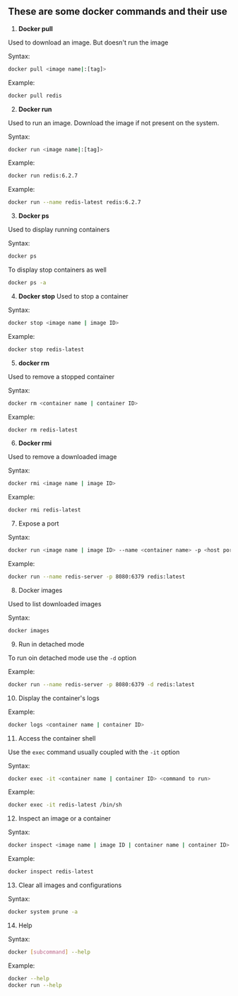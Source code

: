 ## These are some docker commands and their use


1. **Docker pull**

Used to download an image. But doesn't run the image

Syntax: 
```sh
docker pull <image name|:[tag]>
```
Example: 
```sh
docker pull redis
```


2. **Docker run** 

Used to run an image. Download the image if not present on the system.

Syntax: 
```sh
docker run <image name|:[tag]>
```
Example: 
```sh
docker run redis:6.2.7
```

Example: 
```sh
docker run --name redis-latest redis:6.2.7
```


3. **Docker ps**

Used to display running containers

Syntax:
```sh
docker ps
```

To display stop containers as well

```sh
docker ps -a
```

4. **Docker stop**
Used to stop a container


Syntax:
```sh
docker stop <image name | image ID>
```

Example:

```sh
docker stop redis-latest
```

5. **docker rm**

Used to remove a stopped container

Syntax:
```sh
docker rm <container name | container ID>
```

Example:

```sh
docker rm redis-latest
```

6. **Docker rmi**

Used to remove a downloaded image

Syntax:
```sh
docker rmi <image name | image ID>
```

Example:

```sh
docker rmi redis-latest
```

7. Expose a port

Syntax:
```sh
docker run <image name | image ID> --name <container name> -p <host port : container port>
```

Example:

```sh
docker run --name redis-server -p 8080:6379 redis:latest
```

8. Docker images

Used to list downloaded images

Syntax:
```sh
docker images
```

9. Run in detached mode

To run oin detached mode use the `-d` option

Example:

```sh
docker run --name redis-server -p 8080:6379 -d redis:latest
```

10. Display the container's logs

Example:

```sh
docker logs <container name | container ID>
```

11. Access the container shell

Use the `exec` command usually coupled with the `-it` option

Syntax:
```sh
docker exec -it <container name | container ID> <command to run>
```

Example:

```sh
docker exec -it redis-latest /bin/sh
```

12. Inspect an image or a container

Syntax:
```sh
docker inspect <image name | image ID | container name | container ID>
```

Example:

```sh
docker inspect redis-latest
```

13. Clear all images and configurations

Syntax:

```sh
docker system prune -a
```

14. Help

Syntax:
```sh
docker [subcommand] --help
```

Example:
```sh
docker --help
docker run --help
```